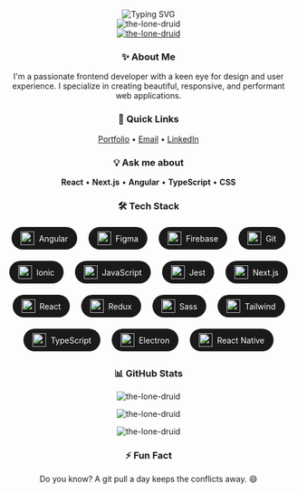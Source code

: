 <div align="center">
  <img src="https://readme-typing-svg.herokuapp.com?font=Fira+Code&weight=600&size=32&duration=4000&pause=1000&color=6366F1&center=true&vCenter=true&width=800&height=100&lines=Hi+👋,+I'm+Zahid+Shaikh;Pixel-perfect+frontend+sorcerer;UI%2FUX+enthusiast;CSS+wizard" alt="Typing SVG" />
</div>

<div align="center">
  <img src="https://komarev.com/ghpvc/?username=the-lone-druid&label=Profile%20views&color=6366F1&style=for-the-badge" alt="the-lone-druid" />
</div>

<div align="center">
  <a href="https://github.com/ryo-ma/github-profile-trophy">
    <img src="https://github-profile-trophy.vercel.app/?username=the-lone-druid&theme=onedark&no-frame=true&no-bg=true&margin-w=4&rank=SECRET,SSS,SS,S,AAA,AA,A,B" alt="the-lone-druid" />
  </a>
</div>

<div align="center">
  <h3>✨ About Me</h3>
  <p>
    I'm a passionate frontend developer with a keen eye for design and user experience. 
    I specialize in creating beautiful, responsive, and performant web applications.
  </p>
</div>

<div align="center">
  <h3>🚀 Quick Links</h3>
  <p>
    <a href="https://www.zahidshaikh.space" target="_blank">Portfolio</a> •
    <a href="mailto:reachtozahid@gmail.com" target="_blank">Email</a> •
    <a href="https://linkedin.com/in/zahid-shaikh-7a4843178" target="_blank">LinkedIn</a>
  </p>
</div>

<div align="center">
  <h3>💡 Ask me about</h3>
  <p>
    <strong>React</strong> • <strong>Next.js</strong> • <strong>Angular</strong> • 
    <strong>TypeScript</strong> • <strong>CSS</strong>
  </p>
</div>

<div align="center">
  <h3>🛠️ Tech Stack</h3>
  <div style="display: flex; flex-wrap: wrap; justify-content: center; gap: 10px;">
    <div style="display: flex; align-items: center; background: #1a1a1a; padding: 8px 16px; border-radius: 20px; margin: 5px;">
      <img src="https://cdn.jsdelivr.net/gh/devicons/devicon/icons/angularjs/angularjs-original.svg" alt="angular" width="24" height="24" style="margin-right: 8px;"/>
      <span style="color: #fff;">Angular</span>
    </div>
    <div style="display: flex; align-items: center; background: #1a1a1a; padding: 8px 16px; border-radius: 20px; margin: 5px;">
      <img src="https://cdn.jsdelivr.net/gh/devicons/devicon/icons/figma/figma-original.svg" alt="figma" width="24" height="24" style="margin-right: 8px;"/>
      <span style="color: #fff;">Figma</span>
    </div>
    <div style="display: flex; align-items: center; background: #1a1a1a; padding: 8px 16px; border-radius: 20px; margin: 5px;">
      <img src="https://cdn.jsdelivr.net/gh/devicons/devicon/icons/firebase/firebase-plain.svg" alt="firebase" width="24" height="24" style="margin-right: 8px;"/>
      <span style="color: #fff;">Firebase</span>
    </div>
    <div style="display: flex; align-items: center; background: #1a1a1a; padding: 8px 16px; border-radius: 20px; margin: 5px;">
      <img src="https://cdn.jsdelivr.net/gh/devicons/devicon/icons/git/git-original.svg" alt="git" width="24" height="24" style="margin-right: 8px;"/>
      <span style="color: #fff;">Git</span>
    </div>
    <div style="display: flex; align-items: center; background: #1a1a1a; padding: 8px 16px; border-radius: 20px; margin: 5px;">
      <img src="https://cdn.jsdelivr.net/gh/devicons/devicon/icons/ionic/ionic-original.svg" alt="ionic" width="24" height="24" style="margin-right: 8px;"/>
      <span style="color: #fff;">Ionic</span>
    </div>
    <div style="display: flex; align-items: center; background: #1a1a1a; padding: 8px 16px; border-radius: 20px; margin: 5px;">
      <img src="https://cdn.jsdelivr.net/gh/devicons/devicon/icons/javascript/javascript-original.svg" alt="javascript" width="24" height="24" style="margin-right: 8px;"/>
      <span style="color: #fff;">JavaScript</span>
    </div>
    <div style="display: flex; align-items: center; background: #1a1a1a; padding: 8px 16px; border-radius: 20px; margin: 5px;">
      <img src="https://cdn.jsdelivr.net/gh/devicons/devicon/icons/jest/jest-plain.svg" alt="jest" width="24" height="24" style="margin-right: 8px;"/>
      <span style="color: #fff;">Jest</span>
    </div>
    <div style="display: flex; align-items: center; background: #1a1a1a; padding: 8px 16px; border-radius: 20px; margin: 5px;">
      <img src="https://cdn.jsdelivr.net/gh/devicons/devicon/icons/nextjs/nextjs-original.svg" alt="nextjs" width="24" height="24" style="margin-right: 8px;"/>
      <span style="color: #fff;">Next.js</span>
    </div>
    <div style="display: flex; align-items: center; background: #1a1a1a; padding: 8px 16px; border-radius: 20px; margin: 5px;">
      <img src="https://cdn.jsdelivr.net/gh/devicons/devicon/icons/react/react-original.svg" alt="react" width="24" height="24" style="margin-right: 8px;"/>
      <span style="color: #fff;">React</span>
    </div>
    <div style="display: flex; align-items: center; background: #1a1a1a; padding: 8px 16px; border-radius: 20px; margin: 5px;">
      <img src="https://cdn.jsdelivr.net/gh/devicons/devicon/icons/redux/redux-original.svg" alt="redux" width="24" height="24" style="margin-right: 8px;"/>
      <span style="color: #fff;">Redux</span>
    </div>
    <div style="display: flex; align-items: center; background: #1a1a1a; padding: 8px 16px; border-radius: 20px; margin: 5px;">
      <img src="https://cdn.jsdelivr.net/gh/devicons/devicon/icons/sass/sass-original.svg" alt="sass" width="24" height="24" style="margin-right: 8px;"/>
      <span style="color: #fff;">Sass</span>
    </div>
    <div style="display: flex; align-items: center; background: #1a1a1a; padding: 8px 16px; border-radius: 20px; margin: 5px;">
      <img src="https://cdn.jsdelivr.net/gh/devicons/devicon/icons/tailwindcss/tailwindcss-original-wordmark.svg" alt="tailwind" width="24" height="24" style="margin-right: 8px;"/>
      <span style="color: #fff;">Tailwind</span>
    </div>
    <div style="display: flex; align-items: center; background: #1a1a1a; padding: 8px 16px; border-radius: 20px; margin: 5px;">
      <img src="https://cdn.jsdelivr.net/gh/devicons/devicon/icons/typescript/typescript-original.svg" alt="typescript" width="24" height="24" style="margin-right: 8px;"/>
      <span style="color: #fff;">TypeScript</span>
    </div>
    <div style="display: flex; align-items: center; background: #1a1a1a; padding: 8px 16px; border-radius: 20px; margin: 5px;">
      <img src="https://cdn.jsdelivr.net/gh/devicons/devicon/icons/electron/electron-original.svg" alt="electron" width="24" height="24" style="margin-right: 8px;"/>
      <span style="color: #fff;">Electron</span>
    </div>
    <div style="display: flex; align-items: center; background: #1a1a1a; padding: 8px 16px; border-radius: 20px; margin: 5px;">
      <img src="https://cdn.jsdelivr.net/gh/devicons/devicon/icons/react/react-original.svg" alt="reactnative" width="24" height="24" style="margin-right: 8px;"/>
      <span style="color: #fff;">React Native</span>
    </div>
  </div>
</div>

<div align="center">
  <h3>📊 GitHub Stats</h3>
  <p>
    <img align="center" src="https://github-readme-stats.vercel.app/api?username=the-lone-druid&show_icons=true&theme=onedark&hide_border=true&hide_rank=true" alt="the-lone-druid" />
  </p>
  <p>
    <img align="center" src="https://github-readme-stats.vercel.app/api/top-langs?username=the-lone-druid&show_icons=true&theme=onedark&hide_border=true&layout=compact&hide=html,css" alt="the-lone-druid" />
  </p>
  <p>
    <img align="center" src="https://github-readme-streak-stats.herokuapp.com/?user=the-lone-druid&theme=onedark&hide_border=true" alt="the-lone-druid" />
  </p>
</div>

<div align="center">
  <h3>⚡ Fun Fact</h3>
  <p>Do you know? A git pull a day keeps the conflicts away. 😄</p>
</div>
